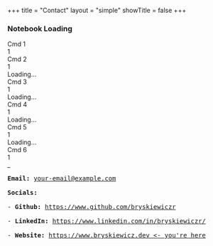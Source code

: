 +++
title = "Contact"
layout = "simple"
showTitle = false
+++

<style>
</style>

<div id="notebook-loading" class="show-content">
    <div class="flex flex-col min-w-full items-center">
        <div class="flex flex-row">
            <h3 class="notebook-loading-blink">Notebook Loading</h3>
        </div>
    </div>
</div>

<div id="animated-notebook" class="notebook p-6 bg-gray-100 rounded-lg shadow-md hide-content">
    <div class="cell mb-4">
        <div class="cmd-label">Cmd 1</div>
            <div id="input1" class="input bg-gray-200 p-4 rounded-md">
                <div class="line-numbers">1</div>
                <div class="line-content"></div>
        </div>
    </div>
    <div class="cell mb-4">
        <div class="cmd-label">Cmd 2</div>
        <div id="input2" class="input bg-gray-200 p-4 rounded-md">
            <div class="line-numbers">1</div>
            <div class="line-content"></div>
        </div>
        <div id="output2" class="output bg-white p-4 rounded-md border-l-4 border-green-500 mt-2">
            <div class="loading">Loading...</div>
        </div>
    </div>
    <div class="cell mb-4">
        <div class="cmd-label">Cmd 3</div>
        <div id="input3" class="input bg-gray-200 p-4 rounded-md">
            <div class="line-numbers">1</div>
            <div class="line-content"></div>
        </div>
        <div id="output3" class="output bg-white p-4 rounded-md border-l-4 border-green-500 mt-2">
            <div class="loading">Loading...</div>
        </div>
    </div>
    <div class="cell mb-4">
        <div class="cmd-label">Cmd 4</div>
        <div id="input4" class="input bg-gray-200 p-4 rounded-md">
            <div class="line-numbers">1</div>
            <div class="line-content"></div>
        </div>
        <div id="output4" class="output bg-white p-4 rounded-md border-l-4 border-green-500 mt-2">
            <div class="loading">Loading...</div>
        </div>
    </div>
    <div class="cell mb-4">
        <div class="cmd-label">Cmd 5</div>
        <div id="input5" class="input bg-gray-200 p-4 rounded-md">
            <div class="line-numbers">1</div>
            <div class="line-content"></div>
        </div>
        <div id="output5" class="output bg-white p-4 rounded-md border-l-4 border-green-500 mt-2">
            <div class="loading">Loading...</div>
        </div>
    </div>
    <div class="cell mb-4">
        <div class="cmd-label">Cmd 6</div>
        <div id="input6" class="input bg-gray-200 p-4 rounded-md">
            <div class="line-numbers">1</div>
            <div class="line-content blinking-cursor">_</div>
        </div>
    </div>
</div>

<pre id="static-notebook" class="notebook p-6 bg-gray-100 rounded-lg shadow-md hide-content">
<b>Email:</b> <a href="mailto:your-email@example.com?subject=Hello!&body=Hi!" class="text-blue-500">your-email@example.com</a><br>
<b>Socials:</b><br>
- <b>Github:</b> <a href="https://www.github.com/bryskiewiczr" target="_blank" class="text-blue-500">https://www.github.com/bryskiewiczr</a><br>
- <b>LinkedIn:</b> <a href="https://www.linkedin.com/in/bryskiewiczr/" target="_blank" class="text-blue-500">https://www.linkedin.com/in/bryskiewiczr/</a><br>
- <b>Website:</b> <a href="https://www.bryskiewicz.dev" target="_blank" class="text-blue-500">https://www.bryskiewicz.dev <- you're here</a>
</pre>

<script>
    function isMobileDevice() {
        return /Android|webOS|iPhone|iPad|iPod|BlackBerry|IEMobile|Opera Mini/i.test(navigator.userAgent);
    }

    function typeEffect(element, text, delay = 20) {
        let index = 0;
        const interval = setInterval(() => {
            if (index < text.length) {
                element.innerHTML += text.charAt(index);
                index++;
            } else {
                clearInterval(interval);
            }
        }, delay);
    }

    function simulateNotebook() {
        const inputs = document.querySelectorAll('.input');
        const cells = document.querySelectorAll('.cell');
        const input1 = document.getElementById('input1').querySelector('.line-content');
        const input2 = document.getElementById('input2').querySelector('.line-content');
        const output2 = document.getElementById('output2');
        const input3 = document.getElementById('input3').querySelector('.line-content');
        const output3 = document.getElementById('output3');
        const input4 = document.getElementById('input4').querySelector('.line-content');
        const output4 = document.getElementById('output4');
        const input5 = document.getElementById('input5').querySelector('.line-content');
        const output5 = document.getElementById('output5');
        const input6 = document.getElementById('input6');

        function activateCell(index) {
            cells.forEach((cell, i) => {
                if (i === index) {
                    inputs[i].classList.add('active');
                    /* cell.classList.add('active'); */
                    cell.style.display = 'block';
                } else {
                    inputs[i].classList.remove('active');
                    cell.classList.remove('active');
                }
            });
        }

        function deactivateCell(index) {
            cells[index].classList.remove('active');
        }

        function showLoading(output) {
            output.querySelector('.loading').style.display = 'block';
            output.style.display = 'block';
        }

        function hideLoading(output) {
            output.querySelector('.loading').style.display = 'none';
        }

        setTimeout(() => {
            document.querySelector('#notebook-loading').classList.add("hide-content");
            document.querySelector('#notebook-loading').classList.remove("show-content");
            document.querySelector(".notebook").classList.add("show-content");
        },  1500);

        setTimeout(() => {
            activateCell(0);
        }, 1500);
        setTimeout(() => {
            typeEffect(input1, 'contact = robert.get("contact_info")');
        }, 2000);

        setTimeout(() => {
            activateCell(1);
        }, 3250);
        setTimeout(() => {
            typeEffect(input2, 'contact.help()');
        }, 3750);

        setTimeout(() => {
            showLoading(output2);
        }, 4250);
        setTimeout(() => {
            hideLoading(output2);
            output2.innerHTML = '<b>Available commands:</b><br>- name() -> Show full name<br>- email() -> Show email address<br>- socials() -> Show social links';
            deactivateCell(1);
        }, 4500);

        setTimeout(() => {
            activateCell(2);
        }, 5000);
        setTimeout(() => {
            typeEffect(input3, 'contact.name()');
        }, 5500);

        setTimeout(() => {
            showLoading(output3);
        }, 6000);
        setTimeout(() => {
            hideLoading(output3);
            output3.innerHTML = '<b>Name:</b> Robert Bryśkiewicz';
            deactivateCell(2);
        }, 6250);

        setTimeout(() => {
            activateCell(3);
        }, 7000);
        setTimeout(() => {
            typeEffect(input4, 'contact.email()');
        }, 7500);

        setTimeout(() => {
            showLoading(output4);
        }, 8000);
        setTimeout(() => {
            hideLoading(output4);
            output4.innerHTML = '<b>Email:</b> <a href="mailto:robert@bryskiewicz.dev?subject=Hello!&body=Hi!" class="text-blue-500">robert@bryskiewicz.dev</a>';
            deactivateCell(3);
        }, 8250);

        setTimeout(() => {
            activateCell(4);
        }, 8750);

        setTimeout(() => {
            typeEffect(input5, 'contact.socials()');
        }, 9250);

        setTimeout(() => {
            showLoading(output5);
        }, 9750);
        setTimeout(() => {
            hideLoading(output5);
            output5.innerHTML = '<b>Socials:</b><br>- <b>Github:</b> <a href="https://github.com/bryskiewiczr" target="_blank" class="text-blue-500">https://github.com/bryskiewiczr</a><br>- <b>LinkedIn:</b> <a href="https://www.linkedin.com/in/bryskiewiczr/" target="_blank" class="text-blue-500">https://www.linkedin.com/in/bryskiewiczr/</a><br>- <b>Website:</b> <a href="https://bryskiewicz.dev" target="_blank" class="text-blue-500">https://bryskiewicz.dev</a> <- you\'re here!';
            deactivateCell(4);
        }, 10250);

        setTimeout(() => {
            activateCell(5);
            input6.style.display = 'block';
        }, 10750);
    }

    let staticNotebook = document.getElementById("static-notebook");
    let animatedNotebook = document.getElementById("animated-notebook");

    if (isMobileDevice()) {
        animatedNotebook.classList.remove("show-content");
        animatedNotebook.classList.add("hide-content");
        staticNotebook.classList.add("show-content");
        staticNotebook.classList.remove("hide-content");
    } else {
        simulateNotebook();
    }
</script>
